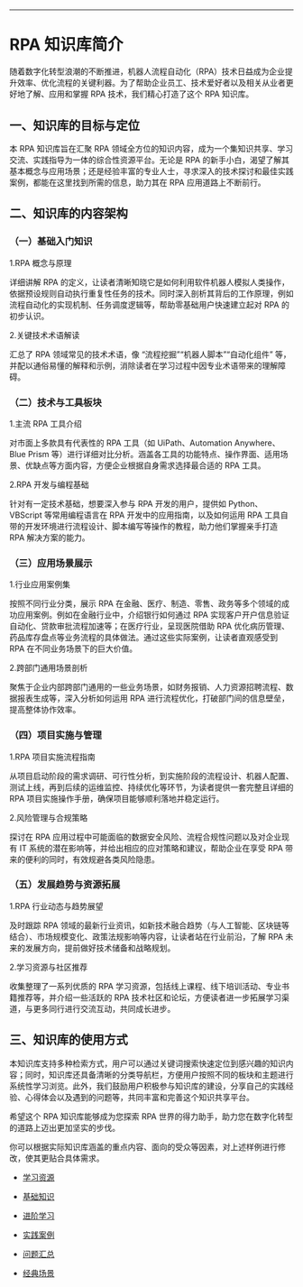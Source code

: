 <h1 class="navbarBottom"></h1>

***
# RPA 知识库简介

随着数字化转型浪潮的不断推进，机器人流程自动化（RPA）技术日益成为企业提升效率、优化流程的关键利器。为了帮助企业员工、技术爱好者以及相关从业者更好地了解、应用和掌握 RPA 技术，我们精心打造了这个 RPA 知识库。

## 一、知识库的目标与定位

本 RPA 知识库旨在汇聚 RPA 领域全方位的知识内容，成为一个集知识共享、学习交流、实践指导为一体的综合性资源平台。无论是 RPA 的新手小白，渴望了解其基本概念与应用场景；还是经验丰富的专业人士，寻求深入的技术探讨和最佳实践案例，都能在这里找到所需的信息，助力其在 RPA 应用道路上不断前行。

## 二、知识库的内容架构

### （一）基础入门知识



1.RPA 概念与原理

详细讲解 RPA 的定义，让读者清晰知晓它是如何利用软件机器人模拟人类操作，依据预设规则自动执行重复性任务的技术。同时深入剖析其背后的工作原理，例如流程自动化的实现机制、任务调度逻辑等，帮助零基础用户快速建立起对 RPA 的初步认识。

2.关键技术术语解读

汇总了 RPA 领域常见的技术术语，像 “流程挖掘”“机器人脚本”“自动化组件” 等，并配以通俗易懂的解释和示例，消除读者在学习过程中因专业术语带来的理解障碍。

### （二）技术与工具板块

1.主流 RPA 工具介绍

对市面上多款具有代表性的 RPA 工具（如 UiPath、Automation Anywhere、Blue Prism 等）进行详细对比分析。涵盖各工具的功能特点、操作界面、适用场景、优缺点等方面内容，方便企业根据自身需求选择最合适的 RPA 工具。

2.RPA 开发与编程基础

针对有一定技术基础，想要深入参与 RPA 开发的用户，提供如 Python、VBScript 等常用编程语言在 RPA 开发中的应用指南，以及如何运用 RPA 工具自带的开发环境进行流程设计、脚本编写等操作的教程，助力他们掌握亲手打造 RPA 解决方案的能力。

### （三）应用场景展示

1.行业应用案例集

按照不同行业分类，展示 RPA 在金融、医疗、制造、零售、政务等多个领域的成功应用案例。例如在金融行业中，介绍银行如何通过 RPA 实现客户开户信息验证自动化、贷款审批流程加速等；在医疗行业，呈现医院借助 RPA 优化病历管理、药品库存盘点等业务流程的具体做法。通过这些实际案例，让读者直观感受到 RPA 在不同业务场景下的巨大价值。

2.跨部门通用场景剖析

聚焦于企业内部跨部门通用的一些业务场景，如财务报销、人力资源招聘流程、数据报表生成等，深入分析如何运用 RPA 进行流程优化，打破部门间的信息壁垒，提高整体协作效率。

### （四）项目实施与管理

1.RPA 项目实施流程指南

从项目启动阶段的需求调研、可行性分析，到实施阶段的流程设计、机器人配置、测试上线，再到后续的运维监控、持续优化等环节，为读者提供一套完整且详细的 RPA 项目实施操作手册，确保项目能够顺利落地并稳定运行。

2.风险管理与合规策略

探讨在 RPA 应用过程中可能面临的数据安全风险、流程合规性问题以及对企业现有 IT 系统的潜在影响等，并给出相应的应对策略和建议，帮助企业在享受 RPA 带来的便利的同时，有效规避各类风险隐患。

### （五）发展趋势与资源拓展

1.RPA 行业动态与趋势展望

及时跟踪 RPA 领域的最新行业资讯，如新技术融合趋势（与人工智能、区块链等结合）、市场规模变化、政策法规影响等内容，让读者站在行业前沿，了解 RPA 未来的发展方向，提前做好技术储备和战略规划。

2.学习资源与社区推荐

收集整理了一系列优质的 RPA 学习资源，包括线上课程、线下培训活动、专业书籍推荐等，并介绍一些活跃的 RPA 技术社区和论坛，方便读者进一步拓展学习渠道，与更多同行进行交流互动，共同成长进步。

## 三、知识库的使用方式

本知识库支持多种检索方式，用户可以通过关键词搜索快速定位到感兴趣的知识内容；同时，知识库还具备清晰的分类导航栏，方便用户按照不同的板块和主题进行系统性学习浏览。此外，我们鼓励用户积极参与知识库的建设，分享自己的实践经验、心得体会以及遇到的问题等，共同丰富和完善这个知识共享平台。

希望这个 RPA 知识库能够成为您探索 RPA 世界的得力助手，助力您在数字化转型的道路上迈出更加坚实的步伐。

你可以根据实际知识库涵盖的重点内容、面向的受众等因素，对上述样例进行修改，使其更贴合具体需求。

- [学习资源](./docs/README.md)

- [基础知识](./BasicKnowledge/README.md)

- [进阶学习](./AdvancedLearning/README.md)

- [实践案例](./practialCase/README.md)

- [问题汇总](./ProblemSummary/README.md)

- [经典场景](./TypicalScenario/README.md)

